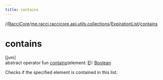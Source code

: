```yaml
---
title: contains
---
```

//[RacciCore](../../../index.html)/[me.racci.raccicore.api.utils.collections](../index.html)/[ExpirationList](index.html)/[contains](contains.html)



# contains



[jvm]\
abstract operator fun [contains](contains.html)(element: [E](index.html)): [Boolean](https://kotlinlang.org/api/latest/jvm/stdlib/kotlin/-boolean/index.html)



Checks if the specified element is contained in this list.




